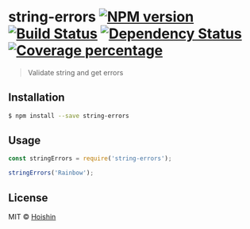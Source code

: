 # string-errors [![NPM version][npm-image]][npm-url] [![Build Status][travis-image]][travis-url] [![Dependency Status][daviddm-image]][daviddm-url] [![Coverage percentage][coveralls-image]][coveralls-url]
> Validate string and get errors

## Installation

```sh
$ npm install --save string-errors
```

## Usage

```js
const stringErrors = require('string-errors');

stringErrors('Rainbow');
```
## License

MIT © [Hoishin]()


[npm-image]: https://badge.fury.io/js/string-errors.svg
[npm-url]: https://npmjs.org/package/string-errors
[travis-image]: https://travis-ci.org/Hoishin/string-errors.svg?branch=master
[travis-url]: https://travis-ci.org/Hoishin/string-errors
[daviddm-image]: https://david-dm.org/Hoishin/string-errors.svg?theme=shields.io
[daviddm-url]: https://david-dm.org/Hoishin/string-errors
[coveralls-image]: https://coveralls.io/repos/Hoishin/string-errors/badge.svg
[coveralls-url]: https://coveralls.io/r/Hoishin/string-errors

